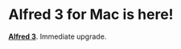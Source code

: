   
# Alfred 3 for Mac is here!  
  
**[Alfred 3](https://www.alfredapp.com/)**. Immediate upgrade.  